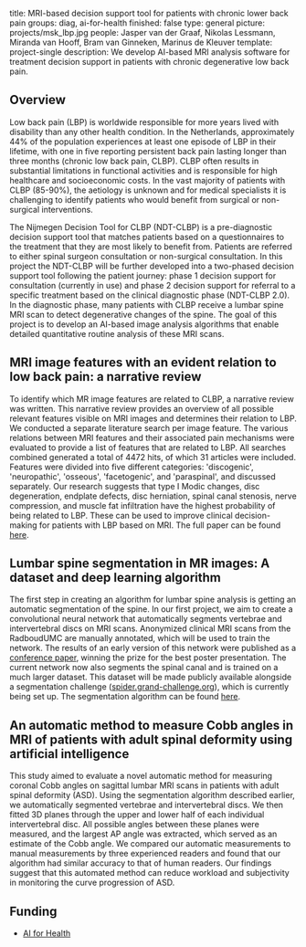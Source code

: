 title: MRI-based decision support tool for patients with chronic lower back pain
groups: diag, ai-for-health
finished: false
type: general
picture: projects/msk_lbp.jpg
people: Jasper van der Graaf, Nikolas Lessmann, Miranda van Hooff, Bram van Ginneken, Marinus de Kleuver 
template: project-single
description: We develop AI-based MRI analysis software for treatment decision support in patients with chronic degenerative low back pain.

## Overview
Low back pain (LBP) is worldwide responsible for more years lived with disability than any other health condition. In the Netherlands, approximately 44% of the population experiences at least one episode of LBP in their lifetime, with one in five reporting persistent back pain lasting longer than three months (chronic low back pain, CLBP). CLBP often results in substantial limitations in functional activities and is responsible for high healthcare and socioeconomic costs. In the vast majority of patients with CLBP (85-90%), the aetiology is unknown and for medical specialists it is challenging to identify patients who would benefit from surgical or non-surgical interventions.

The Nijmegen Decision Tool for CLBP (NDT-CLBP) is a pre-diagnostic decision support tool that matches patients based on a questionnaires to the treatment that they are most likely to benefit from. Patients are referred to either spinal surgeon consultation or non-surgical consultation. In this project the NDT-CLBP will be further developed into a two-phased decision support tool following the patient journey: phase 1 decision support for consultation (currently in use) and phase 2 decision support for referral to a specific treatment based on the clinical diagnostic phase (NDT-CLBP 2.0). In the diagnostic phase, many patients with CLBP receive a lumbar spine MRI scan to detect degenerative changes of the spine. The goal of this project is to develop an AI-based image analysis algorithms that enable detailed quantitative routine analysis of these MRI scans.

## MRI image features with an evident relation to low back pain: a narrative review
To identify which MR image features are related to CLBP, a narrative review was written. This narrative review provides an overview of all possible relevant features visible on MRI images and determines their relation to LBP. We conducted a separate literature search per image feature. The various relations between MRI features and their associated pain mechanisms were evaluated to provide a list of features that are related to LBP. All searches combined generated a total of 4472 hits, of which 31 articles were included. Features were divided into five different categories: 'discogenic', 'neuropathic', 'osseous', 'facetogenic', and 'paraspinal', and discussed separately. Our research suggests that type I Modic changes, disc degeneration, endplate defects, disc herniation, spinal canal stenosis, nerve compression, and muscle fat infiltration have the highest probability of being related to LBP. These can be used to improve clinical decision-making for patients with LBP based on MRI. The full paper can be found [here](https://doi.org/10.1007/s00586-023-07602-x).

## Lumbar spine segmentation in MR images: A dataset and deep learning algorithm
The first step in creating an algorithm for lumbar spine analysis is getting an automatic segmentation of the spine. In our first project, we aim to create a convolutional neural network that automatically segments vertebrae and intervertebral discs on MRI scans. Anonymized clinical MRI scans from the RadboudUMC are manually annotated, which will be used to train the network. The results of an early version of this network were published as a [conference paper](https://doi.org/10.1117/12.2611423), winning the prize for the best poster presentation. The current network now also segments the spinal canal and is trained on a much larger dataset. This dataset will be made publicly available alongside a segmentation challenge ([spider.grand-challenge.org](https://spider.grand-challenge.org/)), which is currently being set up. The segmentation algorithm can be found [here](https://grand-challenge.org/algorithms/spine-mr-segmentation/).

## An automatic method to measure Cobb angles in MRI of patients with adult spinal deformity using artificial intelligence
This study aimed to evaluate a novel automatic method for measuring coronal Cobb angles on sagittal lumbar MRI scans in patients with adult spinal deformity (ASD). Using the segmentation algorithm described earlier, we automatically segmented vertebrae and intervertebral discs. We then fitted 3D planes through the upper and lower half of each individual intervertebral disc. All possible angles between these planes were measured, and the largest AP angle was extracted, which served as an estimate of the Cobb angle. We compared our automatic measurements to manual measurements by three experienced readers and found that our algorithm had similar accuracy to that of human readers. Our findings suggest that this automated method can reduce workload and subjectivity in monitoring the curve progression of ASD.

## Funding
* [AI for Health](https://www.ai-for-health.nl/)
